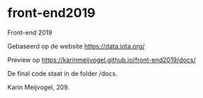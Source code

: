 # front-end2019
Front-end 2019

Gebaseerd op de website https://data.iota.org/

Preview op https://karinmeijvogel.github.io/front-end2019/docs/

De final code staat in de folder /docs.

Karin Meijvogel, 209.
